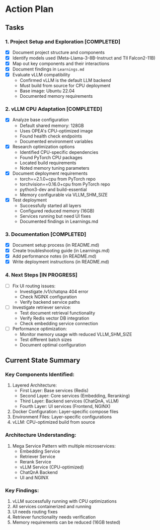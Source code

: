 # Action Plan

## Tasks

### 1. Project Setup and Exploration [COMPLETED] 

- [x] Document project structure and components
- [x] Identify models used (Meta-Llama-3-8B-Instruct and TII Falcon2-11B)
- [x] Map out key components and their interactions
- [x] Document findings in `Learnings.md`
- [x] Evaluate vLLM compatibility
  - Confirmed vLLM is the default LLM backend
  - Must build from source for CPU deployment
  - Base image: Ubuntu 22.04
  - Documented memory requirements

### 2. vLLM CPU Adaptation [COMPLETED] 

- [x] Analyze base configuration
  - Default shared memory: 128GB
  - Uses OPEA's CPU-optimized image
  - Found health check endpoints
  - Documented environment variables
- [x] Research optimization options
  - Identified CPU-specific dependencies
  - Found PyTorch CPU packages
  - Located build requirements
  - Noted memory tuning parameters
- [x] Document deployment requirements
  - torch==2.1.0+cpu from PyTorch repo
  - torchvision==0.16.0+cpu from PyTorch repo
  - python3-dev and build-essential
  - Memory configurable via VLLM_SHM_SIZE
- [x] Test deployment
  - Successfully started all layers
  - Configured reduced memory (16GB)
  - Services running but need UI fixes
  - Documented findings in Learnings.md

### 3. Documentation [COMPLETED]

- [x] Document setup process (in README.md)
- [x] Create troubleshooting guide (in Learnings.md)
- [x] Add performance notes (in README.md)
- [x] Write deployment instructions (in README.md)

### 4. Next Steps [IN PROGRESS]

- [ ] Fix UI routing issues:
  - Investigate /v1/chatqna 404 error
  - Check NGINX configuration
  - Verify backend service paths
- [ ] Investigate retriever service:
  - Test document retrieval functionality
  - Verify Redis vector DB integration
  - Check embedding service connection
- [ ] Performance optimization:
  - Monitor memory usage with reduced VLLM_SHM_SIZE
  - Test different batch sizes
  - Document optimal configuration

## Current State Summary

### Key Components Identified:
1. Layered Architecture:
   - First Layer: Base services (Redis)
   - Second Layer: Core services (Embedding, Reranking)
   - Third Layer: Backend services (ChatQnA, vLLM)
   - Fourth Layer: UI services (Frontend, NGINX)
2. Docker Configuration: Layer-specific compose files
3. Environment Files: Layer-specific configurations
4. vLLM: CPU-optimized build from source

### Architecture Understanding:
1. Mega Service Pattern with multiple microservices:
   - Embedding Service
   - Retriever Service
   - Rerank Service
   - vLLM Service (CPU-optimized)
   - ChatQnA Backend
   - UI and NGINX

### Key Findings:
1. vLLM successfully running with CPU optimizations
2. All services containerized and running
3. UI needs routing fixes
4. Retriever functionality needs verification
5. Memory requirements can be reduced (16GB tested)
